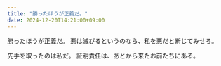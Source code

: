 ```yaml
---
title: "勝ったほうが正義だ。"
date: 2024-12-20T14:21:00+09:00
---
```

勝ったほうが正義だ。
悪は滅びるというのなら、私を悪だと断じてみせろ。

先手を取ったのは私だ。
証明責任は、あとから来たお前たちにある。
